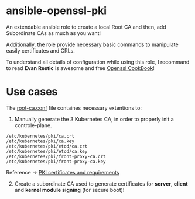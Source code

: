 # ansible-openssl-pki

An extendable ansible role to create a local Root CA and then, add Subordinate CAs as much as you want!

Additionally, the role provide necessary basic commands to manipulate easily certificates and CRLs.

To understand all details of configuration while using this role, I recommand to read **Evan Restic** is awesome and free [Openssl CookBook](https://www.feistyduck.com/library/openssl-cookbook/online/)!

Use cases
=========
The [root-ca.conf](https://github.com/MagonBC/ansible-openssl-pki/blob/main/roles/openssl-ca/templates/root-ca.conf.j2) file containes necessary extentions to:
1. Manually generate the 3 Kubernetes CA, in order to properly init a controle-plane. 
```shell
/etc/kubernetes/pki/ca.crt
/etc/kubernetes/pki/ca.key
/etc/kubernetes/pki/etcd/ca.crt
/etc/kubernetes/pki/etcd/ca.key
/etc/kubernetes/pki/front-proxy-ca.crt
/etc/kubernetes/pki/front-proxy-ca.key
```
Reference -> [PKI certificates and requirements](https://kubernetes.io/docs/setup/best-practices/certificates/#:~:text=Kubernetes%20requires%20PKI%20certificates%20for,them%20on%20the%20API%20server.)

2. Create a subordinate CA used to generate certificates for **server**, **client** and **kernel module signing** (for secure boot)!

